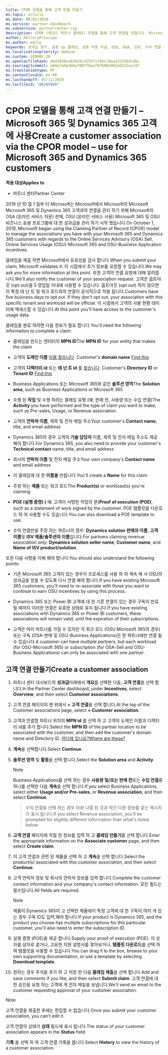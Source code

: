 ```yaml
---
title: CPOR 모델을 통해 고객 연결 만들기
ms.topic: article
ms.date: 06/03/2020
ms.service: partner-dashboard
ms.subservice: partnercenter-csp
description: CPOR (레코드 파트너 클레임) 모델을 통해 고객 연결을 만듭니다. Microsoft 365 및 Dynamics 365 고객에 대 한 판매, 사용량 &의 성과급을 관리 하는 데 도움이 됩니다.
author: MalloryPrincipe
ms.author: mallp
keywords: 성과급 청구, 공동 op 클레임, 공동 작동 자금, OSU, OSA, ISV, 수익 연결
ms.localizationpriority: medium
ms.custom: SEOMAY.20
ms.openlocfilehash: ded3850ea03626cd25571746cc9aa32231bd14bc
ms.sourcegitcommit: e68e7ab63b6e7807f0aa797680e9b2e0315ecc97
ms.translationtype: MT
ms.contentlocale: ko-KR
ms.lasthandoff: 07/11/2020
ms.locfileid: "86265068"
---
```

# <a name="create-a-customer-association-via-the-cpor-model--use-for-microsoft-365-and-dynamics-365-customers"></a><span data-ttu-id="30996-105">CPOR 모델을 통해 고객 연결 만들기 – Microsoft 365 및 Dynamics 365 고객에 사용</span><span class="sxs-lookup"><span data-stu-id="30996-105">Create a customer association via the CPOR model – use for Microsoft 365 and Dynamics 365 customers</span></span>

<span data-ttu-id="30996-106">**적용 대상**</span><span class="sxs-lookup"><span data-stu-id="30996-106">**Applies to**</span></span>

- <span data-ttu-id="30996-107">파트너 센터</span><span class="sxs-lookup"><span data-stu-id="30996-107">Partner Center</span></span>

<span data-ttu-id="30996-108">2019 년 10 월 1 일부 터 Microsoft는 Microsoft에서 Microsoft의 Microsoft Microsoft 365 및 Dynamics 365 고객과의 연결을 관리 하기 위해 Microsoft의 OSA (온라인 서비스 자문) 판매, OSU (온라인 서비스 사용) Microsoft 365 및 OSU 비즈니스 응용 프로그램에 대 한 성과급을 관리 하기 시작 했습니다.</span><span class="sxs-lookup"><span data-stu-id="30996-108">On October 1, 2019, Microsoft began using the Claiming Partner of Record (CPOR) model to manage the associations you have with your Microsoft 365 and Dynamics 365 customers with regards to the Online Services Advisory (OSA) Sell, Online Services Usage (OSU)-Microsoft 365 and OSU-Business Application incentives.</span></span>

<span data-ttu-id="30996-109">클레임을 제출 하면 Microsoft에서 유효성을 검사 합니다.</span><span class="sxs-lookup"><span data-stu-id="30996-109">When you submit your claim, Microsoft validates it.</span></span> <span data-ttu-id="30996-110">이 시점에서 추가 정보를 요청할 수 있습니다.</span><span class="sxs-lookup"><span data-stu-id="30996-110">We may ask you for more information at this point.</span></span> <span data-ttu-id="30996-111">또한 고객의 연결 요청에 대해 알려줍니다.</span><span class="sxs-lookup"><span data-stu-id="30996-111">We'll also notify the customer of your association request.</span></span> <span data-ttu-id="30996-112">고객은 옵트아웃 (opt out)을 5 영업일 이내에 사용할 수 있습니다. 옵트아웃 (opt out) 하지 않으면이 특정 테 넌 트 및 워크 로드와의 연결이 공식적으로 적용 됩니다.</span><span class="sxs-lookup"><span data-stu-id="30996-112">Customers have five business days to opt out. If they don't opt out, your association with this specific tenant and workload will be official.</span></span> <span data-ttu-id="30996-113">이 시점에서 고객의 사용 현황 데이터에 액세스할 수 있습니다.</span><span class="sxs-lookup"><span data-stu-id="30996-113">At this point you'll have access to the customer's usage data.</span></span> 

<span data-ttu-id="30996-114">클레임을 완료 하려면 다음 정보가 필요 합니다.</span><span class="sxs-lookup"><span data-stu-id="30996-114">You'll need the following information to complete a claim:</span></span>

- <span data-ttu-id="30996-115">클레임을 만드는 엔터티의 **MPN ID**</span><span class="sxs-lookup"><span data-stu-id="30996-115">The **MPN ID** for your entity that makes the claim</span></span>

- <span data-ttu-id="30996-116">고객의 **도메인 이름** [이를 찾습니다](https://docs.microsoft.com/partner-center/find-customer-domain-name) .</span><span class="sxs-lookup"><span data-stu-id="30996-116">Customer's **domain name** [Find this](https://docs.microsoft.com/partner-center/find-customer-domain-name)</span></span>

- <span data-ttu-id="30996-117">고객의 **디렉터리 id** 또는 **테 넌 트 id** 를 [찾습니다](https://docs.microsoft.com/partner-center/find-customer-domain-name) .</span><span class="sxs-lookup"><span data-stu-id="30996-117">Customer's **Directory ID** or **Tenant ID** [Find this](https://docs.microsoft.com/partner-center/find-customer-domain-name)</span></span>

- <span data-ttu-id="30996-118">Business Applications 또는 Microsoft 365와 같은 **솔루션 영역**</span><span class="sxs-lookup"><span data-stu-id="30996-118">The **Solution area**, such as Business Applications or Microsoft 365</span></span>

- <span data-ttu-id="30996-119">수행 된 **작업** 및 수행 하려는 클레임 유형 (예: 판매 전, 사용량 또는 수입 연결)</span><span class="sxs-lookup"><span data-stu-id="30996-119">The **Activity** you have performed and the type of claim you want to make, such as Pre-sales, Usage, or Revenue association</span></span>

- <span data-ttu-id="30996-120">고객의 **연락처 이름**, 제목 및 전자 메일 주소</span><span class="sxs-lookup"><span data-stu-id="30996-120">Your customer's **Contact name**, title, and email address</span></span>

- <span data-ttu-id="30996-121">Dynamics 365의 경우 고객의 **기술 담당자** 이름, 제목 및 전자 메일 주소도 제공 해야 합니다.</span><span class="sxs-lookup"><span data-stu-id="30996-121">For Dynamics 365, you also need to provide your customer's **Technical contact** name, title, and email address</span></span>

- <span data-ttu-id="30996-122">회사의 **연락처 이름** 및 전자 메일 주소</span><span class="sxs-lookup"><span data-stu-id="30996-122">Your own company's **Contact name** and email address</span></span>

- <span data-ttu-id="30996-123">이 클레임에 대 한 **이름을** 만듭니다.</span><span class="sxs-lookup"><span data-stu-id="30996-123">You'll create a **Name** for this claim</span></span>

- <span data-ttu-id="30996-124">주장 하는 **제품** 또는 워크 로드</span><span class="sxs-lookup"><span data-stu-id="30996-124">The **Product(s)** or workload(s) you're claiming</span></span>

- <span data-ttu-id="30996-125">**POE (실행 증명) (** 예: 고객이 서명한 작업의 문)</span><span class="sxs-lookup"><span data-stu-id="30996-125">**Proof of execution (POE)**, such as a statement of work signed by the customer.</span></span> <span data-ttu-id="30996-126">POE 템플릿을 다운로드 하 여 사용할 수도 있습니다.</span><span class="sxs-lookup"><span data-stu-id="30996-126">You can also download a POE template to use.</span></span>

- <span data-ttu-id="30996-127">수익 연결만을 주장 하는 파트너의 경우: **Dynamics solution 판매자 이름**, **고객 이름**및 **ISV 제품/솔루션의 이름**입니다.</span><span class="sxs-lookup"><span data-stu-id="30996-127">For partners claiming revenue association only: **Dynamics solution seller name**, **Customer name**, and **Name of ISV product/solution**.</span></span> 

<span data-ttu-id="30996-128">또한 다음 사항을 이해 해야 합니다.</span><span class="sxs-lookup"><span data-stu-id="30996-128">You should also understand the following points:</span></span>

- <span data-ttu-id="30996-129">기존 Microsoft 365 고객이 있는 경우이 프로세스를 사용 하 여 계속 해 서 OSU의 성과급을 얻을 수 있도록 다시 연결 해야 합니다.</span><span class="sxs-lookup"><span data-stu-id="30996-129">If you have existing Microsoft 365 customers, you'll need to re-associate with those you want to continue to earn OSU incentives by using this process.</span></span>

- <span data-ttu-id="30996-130">Dynamics 365 또는 Power BI 고객에 대 한 기존 연결이 있는 경우 구독이 만료 될 때까지 이러한 연결은 유효한 상태로 유지 됩니다.</span><span class="sxs-lookup"><span data-stu-id="30996-130">If you have existing associations with Dynamics 365 or Power BI customers, these associations will remain valid, until the expiration of their subscriptions.</span></span>

- <span data-ttu-id="30996-131">고객은 여러 파트너를 가질 수 있지만 각 워크 로드 (OSU Microsoft 365의 경우) 또는 구독 (OSA-판매 및 OSU-Business Applications)은 한 파트너에만 연결 될 수 있습니다.</span><span class="sxs-lookup"><span data-stu-id="30996-131">A customer can have multiple partners, but each workload (for OSU-Microsoft 365) or subscription (for OSA-Sell and OSU-Business Applications) can only be associated with one partner.</span></span>

## <a name="create-a-customer-association"></a><span data-ttu-id="30996-132">고객 연결 만들기</span><span class="sxs-lookup"><span data-stu-id="30996-132">Create a customer association</span></span>

1. <span data-ttu-id="30996-133">파트너 센터 대시보드의 **성과급**아래에서 **개요**를 선택한 다음, **고객 연결**을 선택 합니다.</span><span class="sxs-lookup"><span data-stu-id="30996-133">In the Partner Center dashboard, under **Incentives**, select **Overview**, and then select **Customer associations**.</span></span> 

2. <span data-ttu-id="30996-134">고객 연결 페이지의 맨 위에서 **+ 고객 연결**을 선택 합니다.</span><span class="sxs-lookup"><span data-stu-id="30996-134">At the top of the Customer associations page, select **+ Customer association**.</span></span>

3. <span data-ttu-id="30996-135">고객과 연결할 파트너 위치의 **MPN id** 를 선택 하 고 고객의 도메인 이름과 디렉터리 id를 추가 합니다.</span><span class="sxs-lookup"><span data-stu-id="30996-135">Select the **MPN ID** of the partner location to be associated with the customer, and then add the customer's domain name and Directory ID.</span></span> [<span data-ttu-id="30996-136">어디에 있나요?</span><span class="sxs-lookup"><span data-stu-id="30996-136">Where are these?</span></span>](https://docs.microsoft.com/partner-center/find-customer-domain-name)

4. <span data-ttu-id="30996-137">**계속**을 선택합니다.</span><span class="sxs-lookup"><span data-stu-id="30996-137">Select **Continue**.</span></span>

5. <span data-ttu-id="30996-138">**솔루션 영역** 및 **활동**을 선택 합니다.</span><span class="sxs-lookup"><span data-stu-id="30996-138">Select the **Solution area** and **Activity**.</span></span> 

   >[!Note]
   >
   ><span data-ttu-id="30996-139">Business Applications를 선택 하는 경우 **사용량 및/또는 판매 전**또는 **수입 연결**중 하나를 선택한 다음 **계속**을 선택 합니다.</span><span class="sxs-lookup"><span data-stu-id="30996-139">If you select Business Applications, select either **Usage and/or Pre-sales**, or **Revenue association**, and then select **Continue**.</span></span> 

   ><span data-ttu-id="30996-140">수익 연결을 선택 하는 경우 아래 나열 된 것과 약간 다른 정보를 묻는 메시지가 표시 됩니다.</span><span class="sxs-lookup"><span data-stu-id="30996-140">If you select Revenue association, you'll be prompted for slightly different information than what's listed below.</span></span>

6. <span data-ttu-id="30996-141">**고객 연결** 페이지에 적절 한 정보를 입력 하 고 **클레임 만들기**를 선택 합니다.</span><span class="sxs-lookup"><span data-stu-id="30996-141">Enter the appropriate information on the **Associate customer** page, and then select **Create claim**.</span></span>

7. <span data-ttu-id="30996-142">이 고객 연결과 관련 된 제품을 선택 하 고 **계속**을 선택 합니다.</span><span class="sxs-lookup"><span data-stu-id="30996-142">Select the product(s) associated with this customer association, and then select **Continue**.</span></span>

8. <span data-ttu-id="30996-143">고객 연락처 정보 및 회사의 연락처 정보를 입력 합니다.</span><span class="sxs-lookup"><span data-stu-id="30996-143">Complete the customer contact information and your company's contact information.</span></span> <span data-ttu-id="30996-144">모든 필드는 필수입니다.</span><span class="sxs-lookup"><span data-stu-id="30996-144">All fields are required.</span></span> 

   >[!NOTE]
   ><span data-ttu-id="30996-145">제품이 Dynamics 365이 고 선택한 제품에이 특정 고객에 대 한 구독이 여러 개 있는 경우 구독 ID도 입력 해야 합니다.</span><span class="sxs-lookup"><span data-stu-id="30996-145">If your product is Dynamics 365, and the product you choose has multiple subscriptions for this particular customer, you'll also need to enter the subscription ID.</span></span>

9. <span data-ttu-id="30996-146">실행 증명 (POE)을 제공 합니다.</span><span class="sxs-lookup"><span data-stu-id="30996-146">Supply your proof of execution (POE).</span></span> <span data-ttu-id="30996-147">이 상자를 상자로 끌거나, 고유한 지원 설명서를 찾아보거나, **템플릿 다운로드**를 선택 하 여 템플릿을 사용할 수 있습니다.</span><span class="sxs-lookup"><span data-stu-id="30996-147">You can drag it to the box, browse to your own supporting documentation, or use a template by selecting **Download template**.</span></span> 

10. <span data-ttu-id="30996-148">원하는 경우 주석을 추가 하 고 저장 한 다음 **클레임 제출**을 선택 합니다.</span><span class="sxs-lookup"><span data-stu-id="30996-148">Add and save comments if you like, and then select **Submit claim**.</span></span> <span data-ttu-id="30996-149">고객 연결에 대 한 승인을 요청 하는 고객에 게 전자 메일을 보냅니다.</span><span class="sxs-lookup"><span data-stu-id="30996-149">We'll send an email to the customer requesting approval of your customer association.</span></span>

   >[!NOTE]
   ><span data-ttu-id="30996-150">고객 연결을 제출한 후에는 편집할 수 없습니다.</span><span class="sxs-lookup"><span data-stu-id="30996-150">Once you submit your customer association, you can't edit it.</span></span>

<span data-ttu-id="30996-151">고객 연결의 상태가 **상태** 필드에 표시 됩니다.</span><span class="sxs-lookup"><span data-stu-id="30996-151">The status of your customer association appears in the **Status** field.</span></span>

<span data-ttu-id="30996-152">**기록** 을 선택 하 여 고객 연결 기록을 봅니다.</span><span class="sxs-lookup"><span data-stu-id="30996-152">Select **History** to view the history of a customer association.</span></span>
